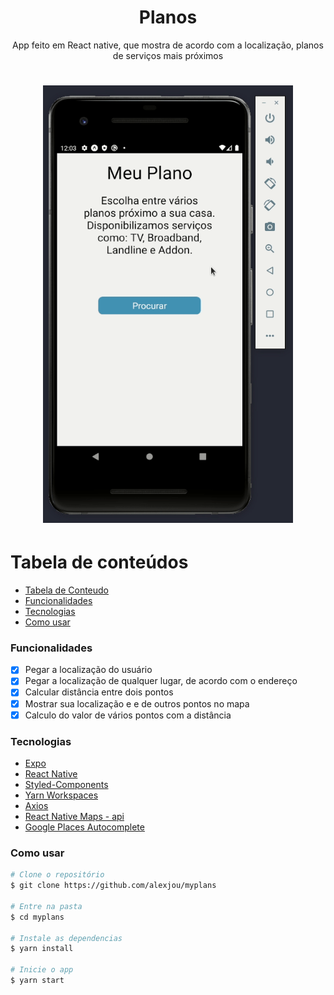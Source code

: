 <h1 align="center">Planos</h1>

<p align="center">App feito em React native, que mostra de acordo com a localização, planos de serviços mais próximos</p>

  <h1 align="center">
  <img
    alt="Mobile"
    src="/assets/images/myplans.gif"
    height=700
    width=400
  />
</h1>

# Tabela de conteúdos

<!--ts-->

- [Tabela de Conteudo](#tabela-de-conteudo)
- [Funcionalidades](#Funcionalidades)
- [Tecnologias](#Tecnologias)
- [Como usar](#como-usar)
<!--te-->

### Funcionalidades

- [x] Pegar a localização do usuário
- [x] Pegar a localização de qualquer lugar, de acordo com o endereço
- [x] Calcular distância entre dois pontos
- [x] Mostrar sua localização e e de outros pontos no mapa
- [x] Calculo do valor de vários pontos com a distância

### Tecnologias

- [Expo](https://expo.io/)
- [React Native](https://reactnative.dev/)
- [Styled-Components](https://styled-components.com/)
- [Yarn Workspaces](https://classic.yarnpkg.com/en/docs/workspaces/)
- [Axios](https://github.com/axios/axios) 
- [React Native Maps - api](https://github.com/react-native-maps/react-native-maps)
- [Google Places Autocomplete](https://www.npmjs.com/package/react-native-google-places-autocomplete)

### Como usar

```bash
# Clone o repositório
$ git clone https://github.com/alexjou/myplans

# Entre na pasta
$ cd myplans

# Instale as dependencias
$ yarn install

# Inicie o app
$ yarn start
```
